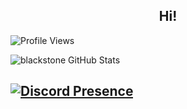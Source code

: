 <h2 align="center">Hi!</h2>

![Profile Views](https://komarev.com/ghpvc/?username=blackstone)


![blackstone GitHub Stats](https://github-readme-stats.vercel.app/api?username=vichada&show_icons=true)


[![Discord Presence](https://lanyard-profile-readme.vercel.app/api/945045644966498315)](https://discord.com/users/945045644966498315)
-
